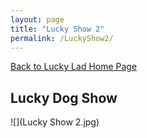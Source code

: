 ```yaml
---
layout: page
title: "Lucky Show 2"
permalink: /LuckyShow2/
---
```


<a href="https://ryancaseymba.github.io/LuckyLad/">Back to Lucky Lad Home Page</a>

## Lucky Dog Show

![](Lucky Show 2.jpg)
